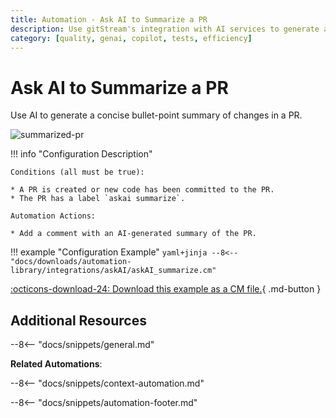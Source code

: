 ```yaml
---
title: Automation - Ask AI to Summarize a PR
description: Use gitStream's integration with AI services to generate a concise bullet-point summary of a PR.
category: [quality, genai, copilot, tests, efficiency]
---
```

# Ask AI to Summarize a PR

<!-- --8<-- [start:example]-->
Use AI to generate a concise bullet-point summary of changes in a PR.

![summarized-pr](/automations/integrations/askAI/summarize-pr/summarized-pr.png)

!!! info "Configuration Description"

    Conditions (all must be true):

    * A PR is created or new code has been committed to the PR.
    * The PR has a label `askai summarize`.

    Automation Actions:

    * Add a comment with an AI-generated summary of the PR.

!!! example "Configuration Example"
    ```yaml+jinja
    --8<-- "docs/downloads/automation-library/integrations/askAI/askAI_summarize.cm"
    ```
    <div class="result" markdown>
        <span>
        [:octicons-download-24: Download this example as a CM file.](/downloads/automation-library/integrations/askAI/askAI_summarize.cm){ .md-button }
        </span>
    </div>
<!-- --8<-- [end:example]-->

## Additional Resources

--8<-- "docs/snippets/general.md"

**Related Automations**:

--8<-- "docs/snippets/context-automation.md"

--8<-- "docs/snippets/automation-footer.md"
